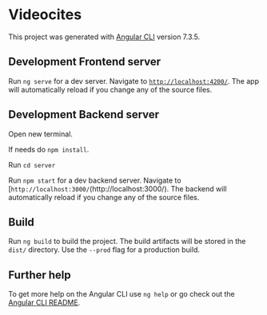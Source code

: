 # Videocites

This project was generated with [Angular CLI](https://github.com/angular/angular-cli) version 7.3.5.

## Development Frontend server

Run `ng serve` for a dev server. Navigate to [`http://localhost:4200/`](http://localhost:4200/). The app will automatically reload if you change any of the source files.

## Development Backend server

Open new terminal.

If needs do `npm install`.

Run `cd server`

Run `npm start` for a dev backend server. Navigate to [`http://localhost:3000/`(http://localhost:3000/). The backend will automatically reload if you change any of the source files.

## Build

Run `ng build` to build the project. The build artifacts will be stored in the `dist/` directory. Use the `--prod` flag for a production build.

## Further help

To get more help on the Angular CLI use `ng help` or go check out the [Angular CLI README](https://github.com/angular/angular-cli/blob/master/README.md).
